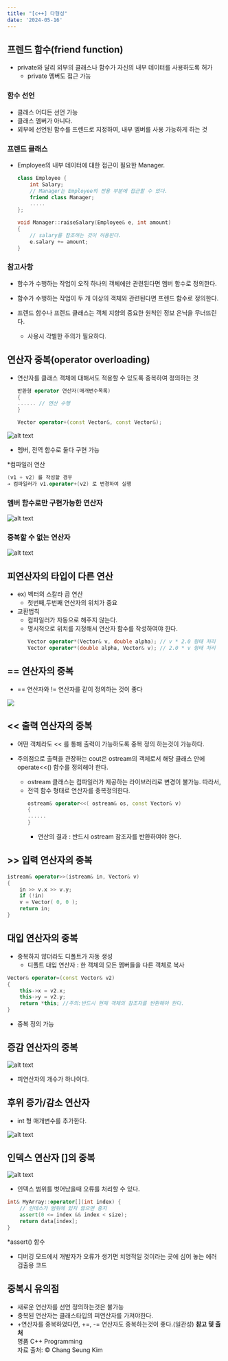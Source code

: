 ```yaml
---
title: "[c++] 다형성"
date: '2024-05-16'
---
```


## 프렌드 함수(friend function)
- private와 달리 외부의 클래스나 함수가 자신의 내부 데이터를 사용하도록 허가
	- private 멤버도 접근 가능

### 함수 선언
- 클래스 어디든 선언 가능
- 클래스 멤버가 아니다.
- 외부에 선언된 함수를 프렌드로 지정하여, 내부 멤버를 사용 가능하게 하는 것

### 프렌드 클래스
- Employee의 내부 데이터에 대한 접근이 필요한 Manager.
	```cpp
	class Employee {
		int Salary;
		// Manager는 Employee의 전용 부분에 접근할 수 있다.
		friend class Manager;
		.....
	};

	void Manager::raiseSalary(Employee& e, int amount)
	{
		// salary를 참조하는 것이 허용된다.
		e.salary += amount;
	}
	```

### 참고사항
- 함수가 수행하는 작업이 오직 하나의 객체에만 관련된다면 멤버 함수로 정의한다.
- 함수가 수행하는 작업이 두 개 이상의 객체와 관련된다면 프렌드 함수로 정의한다.

- 프렌드 함수나 프렌드 클래스는 객체 지향의 중요한 원칙인 정보 은닉을 무너뜨린다.
	- 사용시 각별한 주의가 필요하다.

## 연산자 중복(operator overloading)
- 연산자를 클래스 객체에 대해서도 적용할 수 있도록 중복하여 정의하는 것
	```cpp
	반환형 operator 연산자(매개변수목록)
	{
	...... // 연산 수행
	}
	```
	```cpp
	Vector operator+(const Vector&, const Vector&);
	```
![alt text](image-10.png)

- 멤버, 전역 함수로 둘다 구현 가능

*컴파일러 연산
```cpp
(v1 + v2) 를 작성할 경우
➔ 컴파일러가 v1.operator+(v2) 로 변경하여 실행
```

### 멤버 함수로만 구현가능한 연산자
![alt text](image-11.png)

### 중복할 수 없는 연산자
![alt text](image-12.png)

## 피연산자의 타입이 다른 연산
- ex) 벡터의 스칼라 곱 연산
	- 첫번째,두번째 연산자의 위치가 중요
- 교환법칙
	- 컴파일러가 자동으로 해주지 않는다.
	- 명시적으로 위치를 지정해서 연산자 함수를 작성하여야 한다.
		```cpp
		Vector operator*(Vector& v, double alpha); // v * 2.0 형태 처리
		Vector operator*(double alpha, Vector& v); // 2.0 * v 형태 처리
		```

## == 연산자의 중복
-  == 연산자와 != 연산자를 같이 정의하는 것이 좋다

![](image-13.png)

## << 출력 연산자의 중복
- 어떤 객체라도 << 를 통해 출력이 가능하도록 중복 정의 하는것이 가능하다.

- 주의점으로 출력을 관장하는 cout은 ostream의 객체로서 해당 클래스 안에 operate<<() 함수를 정의해야 한다.
	- ostream 클래스는 컴파일러가 제공하는 라이브러리로 변경이 불가능. 따라서,
	- 전역 함수 형태로 연산자를 중복정의한다.
		```cpp
		ostream& operator<<( ostream& os, const Vector& v)
		{
		......
		}
		```
		- 연산의 결과 : 반드시 ostream 참조자를 반환하여야 한다.

## >> 입력 연산자의 중복
```cpp
istream& operator>>(istream& in, Vector& v)
{
	in >> v.x >> v.y;
	if (!in)
	v = Vector( 0, 0 );
	return in;
}
```

## 대입 연산자의 중복
- 중복하지 않더라도 디폴트가 자동 생성
	- 디폴트 대입 연산자 : 한 객체의 모든 멤버들을 다른 객체로 복사
```cpp
Vector& operator=(const Vector& v2)
{
	this->x = v2.x;
	this->y = v2.y;
	return *this; //주의:반드시 현재 객체의 참조자를 반환해야 한다.
}
```
- 중복 정의 가능

## 증감 연산자의 중복

![alt text](image-14.png)
- 피연산자의 개수가 하나이다.

## 후위 증가/감소 연산자
- int 형 매개변수를 추가한다.

![alt text](image-15.png)

## 인덱스 연산자 []의 중복
![alt text](image-16.png)
- 인덱스 범위를 벗어났을때 오류를 처리할 수 있다.
```cpp
int& MyArray::operator[](int index) {
	// 인데스가 범위에 있지 않으면 중지
	assert(0 <= index && index < size);
	return data[index]; 
}
```

*assert() 함수

- 디버깅 모드에서 개발자가 오류가 생기면 치명적일 것이라는 곳에 심어 놓는 에러 검출용 코드

## 중복시 유의점
- 새로운 연산자를 선언 정의하는것은 불가능
- 중복된 연산자는 클래스타입의 피연산자를 가져야한다.
- +연산자를 중복하였다면, +=, -= 연산자도 중복하는것이 좋다.(일관성)
__참고 및 출처__  
명품 C++ Programming  
자료 출처: © Chang Seung Kim
